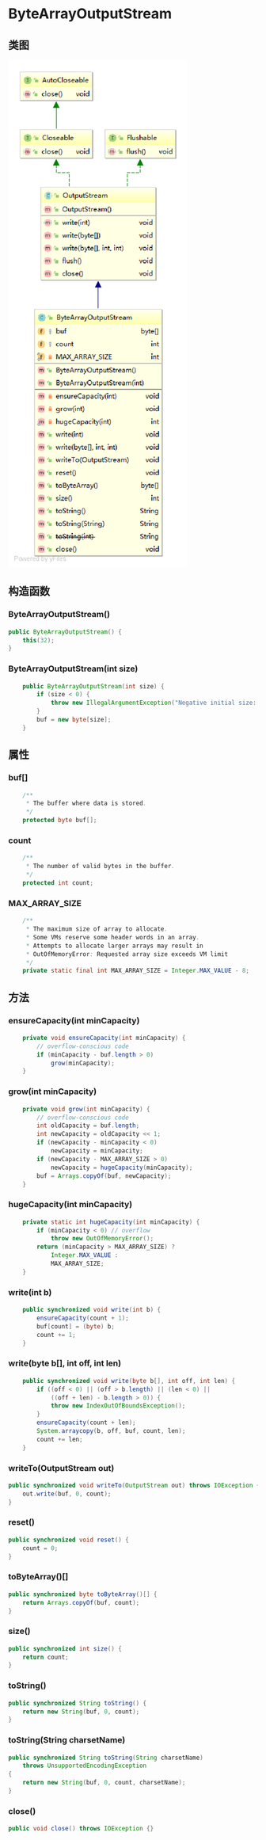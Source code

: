 # ByteArrayOutputStream

## 类图

![](assets/ByteArrayOutputStream.png)

## 构造函数

### ByteArrayOutputStream()

```java
public ByteArrayOutputStream() {
    this(32);
}
```

### ByteArrayOutputStream(int size)

```java
	public ByteArrayOutputStream(int size) {
        if (size < 0) {
            throw new IllegalArgumentException("Negative initial size: " + size);
        }
        buf = new byte[size];
    }
```

## 属性

### buf[]

```java
	/**
     * The buffer where data is stored.
     */
    protected byte buf[];
```

### count

```java
    /**
     * The number of valid bytes in the buffer.
     */
    protected int count;
```

### MAX_ARRAY_SIZE

```java
    /**
     * The maximum size of array to allocate.
     * Some VMs reserve some header words in an array.
     * Attempts to allocate larger arrays may result in
     * OutOfMemoryError: Requested array size exceeds VM limit
     */
    private static final int MAX_ARRAY_SIZE = Integer.MAX_VALUE - 8;
```

## 方法

### ensureCapacity(int minCapacity)

```java
	private void ensureCapacity(int minCapacity) {
        // overflow-conscious code
        if (minCapacity - buf.length > 0)
            grow(minCapacity);
    }
```

### grow(int minCapacity)

```java
    private void grow(int minCapacity) {
        // overflow-conscious code
        int oldCapacity = buf.length;
        int newCapacity = oldCapacity << 1;
        if (newCapacity - minCapacity < 0)
            newCapacity = minCapacity;
        if (newCapacity - MAX_ARRAY_SIZE > 0)
            newCapacity = hugeCapacity(minCapacity);
        buf = Arrays.copyOf(buf, newCapacity);
    }
```

### hugeCapacity(int minCapacity)

```java
    private static int hugeCapacity(int minCapacity) {
        if (minCapacity < 0) // overflow
            throw new OutOfMemoryError();
        return (minCapacity > MAX_ARRAY_SIZE) ?
            Integer.MAX_VALUE :
            MAX_ARRAY_SIZE;
    }
```

### write(int b)

```java
    public synchronized void write(int b) {
        ensureCapacity(count + 1);
        buf[count] = (byte) b;
        count += 1;
    }
```

### write(byte b[], int off, int len)

```java
    public synchronized void write(byte b[], int off, int len) {
        if ((off < 0) || (off > b.length) || (len < 0) ||
            ((off + len) - b.length > 0)) {
            throw new IndexOutOfBoundsException();
        }
        ensureCapacity(count + len);
        System.arraycopy(b, off, buf, count, len);
        count += len;
    }
```

### writeTo(OutputStream out)

```java
public synchronized void writeTo(OutputStream out) throws IOException {
    out.write(buf, 0, count);
}
```
### reset()

```java
public synchronized void reset() {
    count = 0;
}
```
### toByteArray()[]

```java
public synchronized byte toByteArray()[] {
    return Arrays.copyOf(buf, count);
}
```
### size()

```java
public synchronized int size() {
    return count;
}
```
### toString()

```java
public synchronized String toString() {
    return new String(buf, 0, count);
}
```
### toString(String charsetName)

```java
public synchronized String toString(String charsetName)
    throws UnsupportedEncodingException
{
    return new String(buf, 0, count, charsetName);
}
```
### close()

```java
public void close() throws IOException {}
```